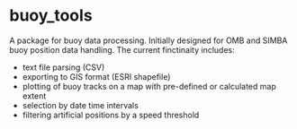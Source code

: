 # buoy_tools

A package for buoy data processing. Initially designed for OMB and SIMBA buoy position data handling. The current finctinaity includes:

- text file parsing (CSV)
- exporting to GIS format (ESRI shapefile)
- plotting of buoy tracks on a map with pre-defined or calculated map extent
- selection by date time intervals
- filtering artificial positions by a speed threshold
